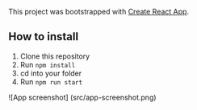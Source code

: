 This project was bootstrapped with [Create React App](https://github.com/facebook/create-react-app).

## How to install

1. Clone this repository
2. Run `npm install`
3. cd into your folder
4. Run `npm run start`

![App screenshot] (src/app-screenshot.png)
